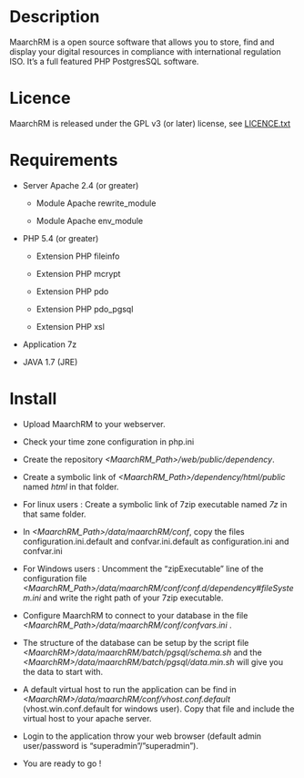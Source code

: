 Description
===========

MaarchRM is a open source software that allows you to store, find and display
your digital resources in compliance with international regulation ISO. It’s a
full featured PHP PostgresSQL software.

Licence
=======

MaarchRM is released under the GPL v3 (or later) license, see
[LICENCE.txt](https://labs.maarch.org/maarch/maarchRM/blob/master/LICENCE.txt)

Requirements
============

-   Server Apache 2.4 (or greater)

    -   Module Apache rewrite_module

    -   Module Apache env_module

-   PHP 5.4 (or greater)

    -   Extension PHP fileinfo

    -   Extension PHP mcrypt

    -   Extension PHP pdo

    -   Extension PHP pdo_pgsql

    -   Extension PHP xsl

-   Application 7z

-   JAVA 1.7 (JRE)

Install
=======

-   Upload MaarchRM to your webserver.

-   Check your time zone configuration in php.ini

-   Create the repository *\<MaarchRM_Path\>/web/public/dependency*.

-   Create a symbolic link of *\<MaarchRM_Path\>/dependency/html/public* named
    *html* in that folder.

-   For linux users : Create a symbolic link of 7zip executable named *7z* in
    that same folder.

-   In *\<MaarchRM_Path\>/data/maarchRM/conf*, copy the files
    configuration.ini.default and confvar.ini.default as configuration.ini and
    confvar.ini

-   For Windows users : Uncomment the “zipExecutable” line of the configuration
    file
    *\<MaarchRM_Path\>/data/maarchRM/conf/conf.d/dependency\#fileSystem.ini* and
    write the right path of your 7zip executable.

-   Configure MaarchRM to connect to your database in the file
    *\<MaarchRM_Path\>/data/maarchRM/conf/confvars.ini* .

-   The structure of the database can be setup by the script file
    *\<MaarchRM\>/data/maarchRM/batch/pgsql/schema.sh* and the
    *\<MaarchRM\>/data/maarchRM/batch/pgsql/data.min.sh* will give you the data
    to start with.

-   A default virtual host to run the application can be find in
    *\<MaarchRM\>/data/maarchRM/conf/vhost.conf.default* (vhost.win.conf.default
    for windows user). Copy that file and include the virtual host to your
    apache server.

-   Login to the application throw your web browser (default admin user/password
    is “superadmin”/”superadmin”).

-   You are ready to go !

